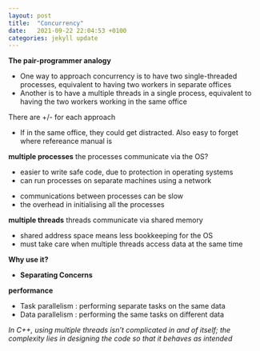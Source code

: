 ```yaml
---
layout: post
title:  "Concurrency"
date:   2021-09-22 22:04:53 +0100
categories: jekyll update
---
```


**The pair-programmer analogy**

- One way to approach concurrency is to have two single-threaded processes, equivalent to having two workers in separate offices
- Another is to have a multiple threads in a single process, equivalent to having the two workers working in the same office

There are +/- for each approach
- If in the same office, they could get distracted. Also easy to forget where refereance manual is

**multiple processes**
the processes communicate via the OS?
+ easier to write safe code, due to protection in operating systems
+ can run processes on separate machines using a network
- communications between processes can be slow
- the overhead in initialising all the processes

**multiple threads**
threads communicate via shared memory   
- shared address space means less bookkeeping for the OS
- must take care when multiple threads access data at the same time

**Why use it?**

- **Separating Concerns**

**performance**
- Task parallelism : performing separate tasks on the same data
- Data parallelism : performing the same tasks on different data

*In C++, using multiple threads isn’t complicated in and of itself; the complexity lies in designing the code so that it behaves as intended*